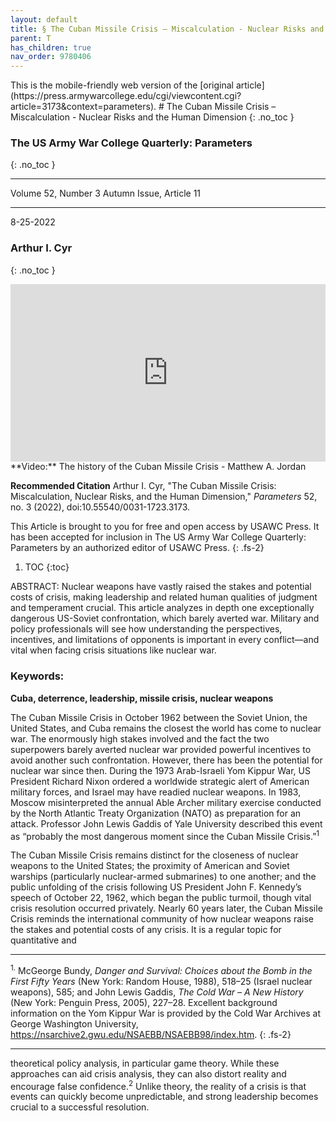 ```yaml
---
layout: default
title: § The Cuban Missile Crisis – Miscalculation - Nuclear Risks and the Human Dimension 
parent: T
has_children: true
nav_order: 9780406
---
```

<style>
.dont-break-out {
  /* These are technically the same, but use both */
  overflow-wrap: break-word;
  word-wrap: break-word;

     -ms-word-break: break-all;
  /* This is the dangerous one in WebKit, as it breaks things wherever */
  word-break: break-all;
  /* Instead use this non-standard one: */
  word-break: break-word;
}

.youtube-container {
    position: relative;
    width: 100%;
    height: 0;
    padding-bottom: 56.25%;
}
.youtube-video {
    position: absolute;
    top: 0;
    left: 0;
    width: 100%;
    height: 100%;
}

</style>

<div class="dont-break-out" markdown="1">
This is the mobile-friendly web version of the [original article](https://press.armywarcollege.edu/cgi/viewcontent.cgi?article=3173&context=parameters).
# The Cuban Missile Crisis – Miscalculation - Nuclear Risks and the Human Dimension 
{: .no_toc }

### The US Army War College Quarterly: Parameters  
{: .no_toc }

***

Volume 52, Number 3 Autumn Issue, Article 11 

***

8-25-2022

### Arthur I. Cyr
{: .no_toc } 

<div class="youtube-container">
<iframe width="100%" src="https://www.youtube.com/embed/bwWW3sbk4EU" title="YouTube video player" frameborder="0" allow="accelerometer; autoplay; clipboard-write; encrypted-media; gyroscope; picture-in-picture" allowfullscreen class="youtube-video"></iframe>
</div>
**Video:** The history of the Cuban Missile Crisis - Matthew A. Jordan 

**Recommended Citation**
Arthur I. Cyr, "The Cuban Missile Crisis: Miscalculation, Nuclear Risks, and the Human Dimension," *Parameters* 52, no. 3 (2022), doi:10.55540/0031-1723.3173.

This Article is brought to you for free and open access by USAWC Press. It has been accepted for inclusion in The US Army War College Quarterly: Parameters by an authorized editor of USAWC Press.
{: .fs-2}

1. TOC
{:toc}

ABSTRACT: Nuclear weapons have vastly raised the stakes and potential costs of crisis, making leadership and related human qualities of judgment and temperament crucial. This article analyzes in depth one exceptionally dangerous US-Soviet confrontation, which barely averted war. Military and policy professionals will see how understanding the perspectives, incentives, and limitations of opponents is important in every conflict—and vital when facing crisis situations like nuclear war.

### Keywords: 
**Cuba, deterrence, leadership, missile crisis, nuclear weapons**

The Cuban Missile Crisis in October 1962 between the Soviet Union, the United States, and Cuba remains the closest the world has come to nuclear war. The enormously high stakes involved and the fact the two superpowers barely averted nuclear war provided powerful incentives to avoid another such confrontation. However, there has been the potential for nuclear war since then. During the 1973 Arab-Israeli Yom Kippur War, US President Richard Nixon ordered a worldwide strategic alert of American military forces, and Israel may have readied nuclear weapons. In 1983, Moscow misinterpreted the annual Able Archer military exercise conducted by the North Atlantic Treaty Organization (NATO) as preparation for an attack. Professor John Lewis Gaddis of Yale University described this event as “probably the most dangerous moment since the Cuban Missile Crisis.”<sup>1</sup>

The Cuban Missile Crisis remains distinct for the closeness of nuclear weapons to the United States; the proximity of American and Soviet warships (particularly nuclear-armed submarines) to one another; and the public unfolding of the crisis following US President John F. Kennedy’s speech of October 22, 1962, which began the public turmoil, though vital crisis resolution occurred privately. Nearly 60 years later, the Cuban Missile Crisis reminds the international community of how nuclear weapons raise the stakes and potential costs of any crisis. It is a regular topic for quantitative and

***
<sup>1.</sup> McGeorge Bundy, *Danger and Survival: Choices about the Bomb in the First Fifty Years* (New York: Random House, 1988), 518–25 (Israel nuclear weapons), 585; and John Lewis Gaddis, *The Cold War – A New History* (New York: Penguin Press, 2005), 227–28. Excellent background information on the Yom Kippur War is provided by the Cold War Archives at George Washington University, https://nsarchive2.gwu.edu/NSAEBB/NSAEBB98/index.htm.
{: .fs-2}
***

theoretical policy analysis, in particular game theory. While these approaches can aid crisis analysis, they can also distort reality and encourage false confidence.<sup>2</sup> Unlike theory, the reality of a crisis is that events can quickly become unpredictable, and strong leadership becomes crucial to a successful resolution.

</div>
